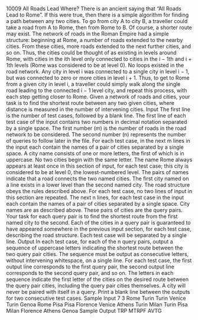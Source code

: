 10009 All Roads Lead Where?
There is an ancient saying that “All Roads Lead to Rome”. If this were true, then there is a simple
algorithm for finding a path between any two cities. To go from city A to city B, a traveller could take
a road from A to Rome, then from Rome to B. Of course, a shorter route may exist.
The network of roads in the Roman Empire had a simple structure: beginning at Rome, a number
of roads extended to the nearby cities. From these cities, more roads extended to the next further cities,
and so on. Thus, the cities could be thought of as existing in levels around Rome, with cities in the ith
level only connected to cities in the i − 1th and i + 1th levels (Rome was considered to be at level 0).
No loops existed in the road network. Any city in level i was connected to a single city in level i − 1,
but was connected to zero or more cities in level i + 1. Thus, to get to Rome from a given city in level i,
a traveller could simply walk along the single road leading to the connected i − 1 level city, and repeat
this process, with each step getting closer to Rome.
Given a network of roads and cities, your task is to find the shortest route between any two given
cities, where distance is measured in the number of intervening cities.
Input
The first line is the number of test cases, followed by a blank line.
The first line of each test case of the input contains two numbers in decimal notation separated by
a single space. The first number (m) is the number of roads in the road network to be considered. The
second number (n) represents the number of queries to follow later in the file.
For each test case, in the next m lines in the input each contain the names of a pair of cities separated
by a single space. A city name consists of one or more letters, the first of which is in uppercase. No
two cities begin with the same letter. The name Rome always appears at least once in this section of
input, for each test case; this city is considered to be at level 0, the lowest-numbered level. The pairs
of names indicate that a road connects the two named cities. The first city named on a line exists in a
lower level than the second named city. The road structure obeys the rules described above. For each
test case, no two lines of input in this section are repeated.
The next n lines, for each test case in the input each contain the names of a pair of cities separated
by a single space. City names are as described above. These pairs of cities are the query pairs. Your
task for each query pair is to find the shortest route from the first named city to the second. Each of
the cities in a query pair is guaranteed to have appeared somewhere in the previous input section, for
each test case, describing the road structure.
Each test case will be separated by a single line.
Output
In each test case, for each of the n query pairs, output a sequence of uppercase letters indicating the
shortest route between the two query pair cities. The sequence must be output as consecutive letters,
without intervening whitespace, on a single line. For each test case, the first output line corresponds
to the first query pair, the second output line corresponds to the second query pair, and so on. The
letters in each sequence indicate the first letter of the cities on the desired route between the query pair
cities, including the query pair cities themselves. A city will never be paired with itself in a query.
Print a blank line between the outputs for two consecutive test cases.
Sample Input
7 3
Rome Turin
Turin Venice
Turin Genoa
Rome Pisa
Pisa Florence
Venice Athens
Turin Milan
Turin Pisa
Milan Florence
Athens Genoa
Sample Output
TRP
MTRPF
AVTG